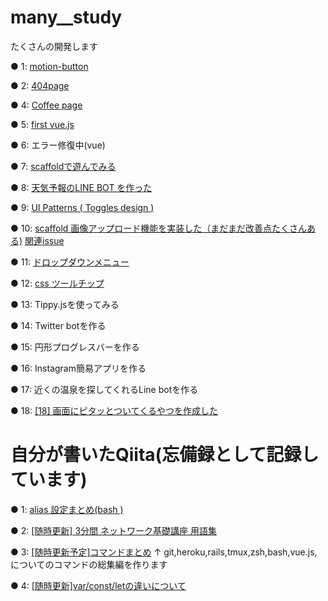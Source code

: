 # many__study

たくさんの開発します

● 1: 
<a href="https://gyazo.com/ef8433087cbf3e4087de54263df2be78">motion-button</a>

● 2:
<a href="https://gyazo.com/5a459ad70173b30a1e11ff4fe8bbc63c">404page</a>

● 4:
<a href="https://gyazo.com/f891abfe66f2bb41d6151a9272f8745d">Coffee page</a>

● 5: 
<a href="https://gyazo.com/15363660497624c35f4883da29694cf8"> first vue.js</a>

● 6: エラー修復中(vue)

● 7: 
<a href="https://github.com/sho-kasama/toy_app">scaffoldで遊んでみる</a>

● 8: 
<a href="https://i.gyazo.com/b8688682db707c7f13518b71b6ec542f.gif"> 天気予報のLINE BOT を作った</a>

● 9: 
<a href="https://i.gyazo.com/951a1863aa20d038d99c2657f9849a27.gif">UI Patterns ( Toggles design )</a>

● 10: 
<a href="https://gyazo.com/71d9e0cacfac789ac96b1dba18600340">scaffold 画像アップロード機能を実装した（まだまだ改善点たくさんある)</a>
<a href="https://github.com/sho-kasama/toy_app/issues/7">関連issue</a>

● 11:
<a href="https://github.com/sho-kasama/many__study/issues/31">ドロップダウンメニュー</a>

● 12:
<a href="https://gyazo.com/ac61e624192e8860b9a04440b69671ba">css ツールチップ</a>


● 13:
Tippy.jsを使ってみる

● 14: 
Twitter botを作る


● 15: 
円形プログレスバーを作る

● 16:
Instagram簡易アプリを作る

● 17:
近くの温泉を探してくれるLine botを作る

● 18:
<a href="https://gyazo.com/0a8b08966000851cb51862dc191257b4">
[18] 画面にピタッとついてくるやつを作成した
</a>


# 自分が書いたQiita(忘備録として記録しています)



● 1:
<a href="https://qiita.com/maru__maru/items/23d6e1b94bd5344548f1">alias 設定まとめ(bash ) </a>


● 2:
<a href="https://qiita.com/maru__maru/items/eb0152ef09128a5e9fcb">[随時更新] 3分間 ネットワーク基礎講座 用語集</a>


● 3:
<a href="https://qiita.com/maru__maru/items/05497d5540a758639fd4">[随時更新予定]コマンドまとめ</a>
↑ git,heroku,rails,tmux,zsh,bash,vue.js,についてのコマンドの総集編を作ります

● 4: 
<a href="https://qiita.com/maru__maru/items/39ede81964df58ac5143">[随時更新]var/const/letの違いについて</a>



















